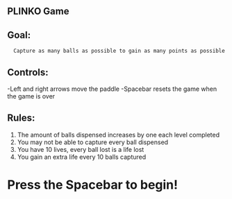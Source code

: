## PLINKO Game


## Goal: 
      Capture as many balls as possible to gain as many points as possible 

## Controls: 
   -Left and right arrows move the paddle 
   -Spacebar resets the game when the game is over 

   
## Rules: 
1) The amount of balls dispensed increases by one each level completed 
2) You may not be able to capture every ball dispensed
3) You have 10 lives, every ball lost is a life lost 
4) You gain an extra life every 10 balls captured 


# Press the Spacebar to begin! 

